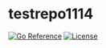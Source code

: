 # testrepo1114

[![Go Reference][pkgsitebadge]][pkgsite]
[![License][licensebadge]](LICENSE)

[licensebadge]: https://img.shields.io/github/license/seankhliao/testrepo1114.svg?style=flat-square
[pkgsitebadge]: https://pkg.go.dev/badge/go.seankhliao.com/testrepo1114.svg
[pkgsite]: https://pkg.go.dev/go.seankhliao.com/testrepo1114
